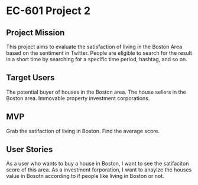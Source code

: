 # EC-601 Project 2
## Project Mission

This project aims to evaluate the satisfaction of living in the Boston Area based on the sentiment in Twitter. People are eligible to search for the result in a short time by searching for a specific time period, hashtag, and so on.


## Target Users
The potential buyer of houses in the Boston area.
The house sellers in the Boston area.
Immovable property investment corporations.

## MVP
Grab the satifaction of living in Boston.
Find the average score.

## User Stories

As a user who wants to buy a house in Boston, I want to see the satifaciton score of this area.
As a investment forporation, I want to anaylze the houses value in Bosotn according to if people like living in Boston or not.

## 
